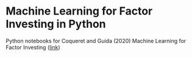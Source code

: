 # Machine Learning for Factor Investing in Python

Python notebooks for Coqueret and Guida (2020) Machine Learning for Factor Investing ([link](http://www.mlfactor.com/))
